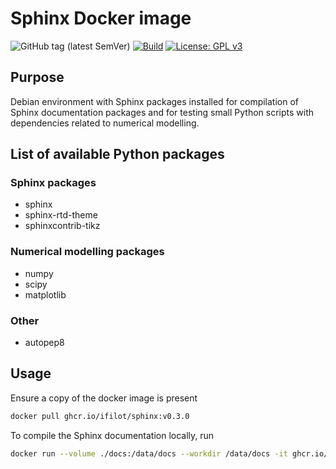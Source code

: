 # Sphinx Docker image

![GitHub tag (latest SemVer)](https://img.shields.io/github/v/tag/ifilot/docker-sphinx?label=version)
[![Build](https://github.com/ifilot/docker-sphinx/actions/workflows/deploy.yml/badge.svg)](https://github.com/ifilot/docker-sphinx/actions/workflows/deploy.yml)
[![License: GPL v3](https://img.shields.io/badge/License-GPLv3-blue.svg)](https://www.gnu.org/licenses/gpl-3.0)

## Purpose

Debian environment with Sphinx packages installed for compilation of Sphinx
documentation packages and for testing small Python scripts with dependencies
related to numerical modelling.

## List of available Python packages

### Sphinx packages

* sphinx
* sphinx-rtd-theme
* sphinxcontrib-tikz

### Numerical modelling packages

* numpy
* scipy
* matplotlib

### Other

* autopep8

## Usage

Ensure a copy of the docker image is present

```bash
docker pull ghcr.io/ifilot/sphinx:v0.3.0
```

To compile the Sphinx documentation locally, run

```bash
docker run --volume ./docs:/data/docs --workdir /data/docs -it ghcr.io/ifilot/sphinx:v0.3.0 make html
```
